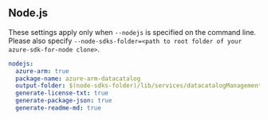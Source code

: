 ## Node.js

These settings apply only when `--nodejs` is specified on the command line.
Please also specify `--node-sdks-folder=<path to root folder of your azure-sdk-for-node clone>`.

``` yaml $(nodejs)
nodejs:
  azure-arm: true
  package-name: azure-arm-datacatalog
  output-folder: $(node-sdks-folder)/lib/services/datacatalogManagement
  generate-license-txt: true
  generate-package-json: true
  generate-readme-md: true
```
